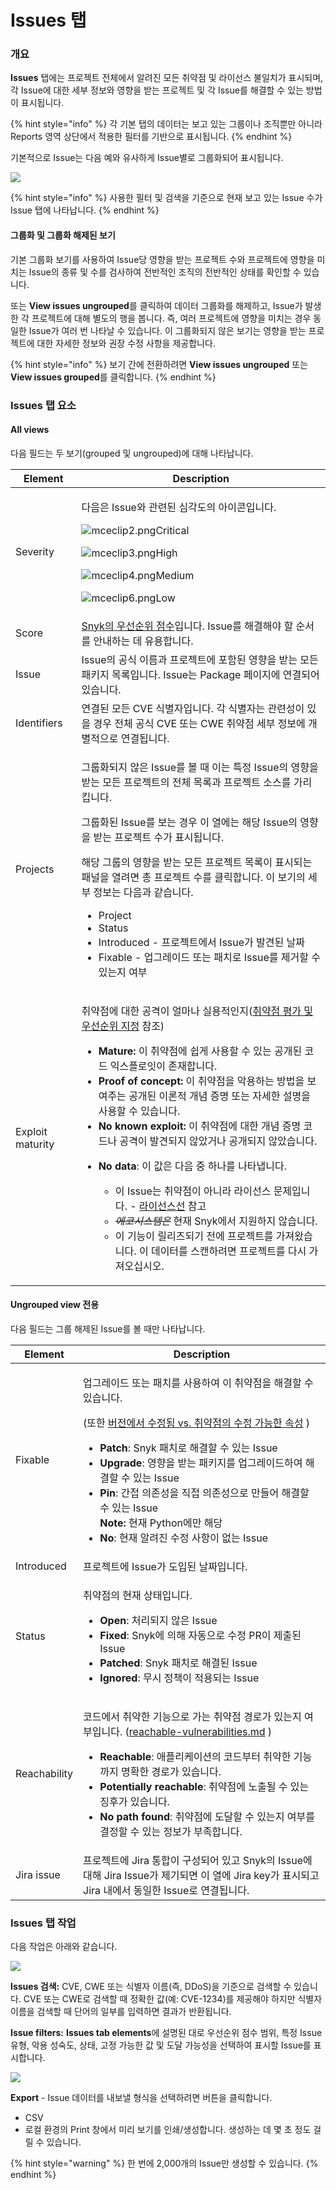 # Issues 탭

### 개요

**Issues** 탭에는 프로젝트 전체에서 알려진 모든 취약점 및 라이선스 불일치가 표시되며, 각 Issue에 대한 세부 정보와 영향을 받는 프로젝트 및 각 Issue를 해결할 수 있는 방법이 표시됩니다.

{% hint style="info" %}
각 기본 탭의 데이터는 보고 있는 그룹이나 조직뿐만 아니라 Reports 영역 상단에서 적용한 필터를 기반으로 표시됩니다.
{% endhint %}

기본적으로 Issue는 다음 예와 유사하게 Issue별로 그룹화되어 표시됩니다.

![](../../.gitbook/assets/mceclip0-31-.png)

{% hint style="info" %}
사용한 필터 및 검색을 기준으로 현재 보고 있는 Issue 수가 Issue 탭에 나타납니다.
{% endhint %}

#### 그룹화 및 그룹화 해제된 보기

기본 그룹화 보기를 사용하여 Issue당 영향을 받는 프로젝트 수와 프로젝트에 영향을 미치는 Issue의 종류 및 수를 검사하여 전반적인 조직의 전반적인 상태를 확인할 수 있습니다.

또는 **View issues ungrouped**를 클릭하여 데이터 그룹화를 해제하고, Issue가 발생한 각 프로젝트에 대해 별도의 행을 봅니다. 즉, 여러 프로젝트에 영향을 미치는 경우 동일한 Issue가 여러 번 나타날 수 있습니다. 이 그룹화되지 않은 보기는 영향을 받는 프로젝트에 대한 자세한 정보와 권장 수정 사항을 제공합니다.

{% hint style="info" %}
보기 간에 전환하려면 **View issues ungrouped** 또는 **View issues grouped**를 클릭합니다.
{% endhint %}

### Issues 탭 요소

#### All views

다음 필드는 두 보기(grouped 및 ungrouped)에 대해 나타납니다.

| Element          | Description                                                                                                                                                                                                                                                                                                                                                                                                                                                                                                                                                                                                                                                                                                                                                              |
| ---------------- | ------------------------------------------------------------------------------------------------------------------------------------------------------------------------------------------------------------------------------------------------------------------------------------------------------------------------------------------------------------------------------------------------------------------------------------------------------------------------------------------------------------------------------------------------------------------------------------------------------------------------------------------------------------------------------------------------------------------------------------------------------------------------ |
| Severity         | <p>다음은 Issue와 관련된 심각도의 아이콘입니다.</p><p><img src="broken-reference" alt="mceclip2.png">Critical</p><p><img src="broken-reference" alt="mceclip3.png">High</p><p><img src="broken-reference" alt="mceclip4.png">Medium</p><p><img src="broken-reference" alt="mceclip6.png">Low</p>                                                                                                                                                                                                                                                                                                                                                                                                                                                                                          |
| Score            | [Snyk의 우선순위 점수](https://docs.snyk.io/features/fixing-and-prioritizing-issues/starting-to-fix-vulnerabilities/snyk-priority-score)입니다. Issue를 해결해야 할 순서를 안내하는 데 유용합니다.                                                                                                                                                                                                                                                                                                                                                                                                                                                                                                                                                                                                    |
| Issue            | Issue의 공식 이름과 프로젝트에 포함된 영향을 받는 모든 패키지 목록입니다. Issue는 Package 페이지에 연결되어 있습니다.                                                                                                                                                                                                                                                                                                                                                                                                                                                                                                                                                                                                                                                                                              |
| Identifiers      | 연결된 모든 CVE 식별자입니다. 각 식별자는 관련성이 있을 경우 전체 공식 CVE 또는 CWE 취약점 세부 정보에 개별적으로 연결됩니다.                                                                                                                                                                                                                                                                                                                                                                                                                                                                                                                                                                                                                                                                                            |
| Projects         | <p></p><p>그룹화되지 않은 Issue를 볼 때 이는 특정 Issue의 영향을 받는 모든 프로젝트의 전체 목록과 프로젝트 소스를 가리킵니다.</p><p>그룹화된 Issue를 보는 경우 이 열에는 해당 Issue의 영향을 받는 프로젝트 수가 표시됩니다.</p><p>해당 그룹의 영향을 받는 모든 프로젝트 목록이 표시되는 패널을 열려면 총 프로젝트 수를 클릭합니다. 이 보기의 세부 정보는 다음과 같습니다.</p><ul><li>Project</li><li>Status</li><li>Introduced - 프로젝트에서 Issue가 발견된 날짜</li><li>Fixable - 업그레이드 또는 패치로 Issue를 제거할 수 있는지 여부</li></ul>                                                                                                                                                                                                                                                                                                                                                                                            |
| Exploit maturity | <p></p><p>취약점에 대한 공격이 얼마나 실용적인지(<a href="../fixing-and-prioritizing-issues/issue-management/evaluating-and-prioritizing-vulnerabilities.md">취약점 평가 및 우선순위 지정</a> 참조)</p><ul><li><strong>Mature:</strong> 이 취약점에 쉽게 사용할 수 있는 공개된 코드 익스플로잇이 존재합니다.</li><li><strong>Proof of concept:</strong> 이 취약점을 악용하는 방법을 보여주는 공개된 이론적 개념 증명 또는 자세한 설명을 사용할 수 있습니다.</li><li><strong>No known exploit:</strong> 이 취약점에 대한 개념 증명 코드나 공격이 발견되지 않았거나 공개되지 않았습니다.</li><li><p><strong>No data</strong>: 이 값은 다음 중 하나를 나타냅니다.</p><ul><li>이 Issue는 취약점이 아니라 라이선스 문제입니다. - <a href="../../snyk-products/snyk-open-source/licenses/">라이선스선</a> 참고</li><li><del><em>에코시스템은</em></del> 현재 Snyk에서 지원하지 않습니다.</li><li>이 기능이 릴리즈되기 전에 프로젝트를 가져왔습니다. 이 데이터를 스캔하려면 프로젝트를 다시 가져오십시오.</li></ul></li></ul> |

#### Ungrouped view 전용

다음 필드는 그룹 해제된 Issue를 볼 때만 나타납니다.

| **Element**  | **Description**                                                                                                                                                                                                                                                                                                                                                                                                                                                                                                         |
| ------------ | ----------------------------------------------------------------------------------------------------------------------------------------------------------------------------------------------------------------------------------------------------------------------------------------------------------------------------------------------------------------------------------------------------------------------------------------------------------------------------------------------------------------------- |
| Fixable      | <p>업그레이드 또는 패치를 사용하여 이 취약점을 해결할 수 있습니다.</p><p>(또한 <a href="https://support.snyk.io/hc/en-us/articles/4405034808209-Fixed-in-version-vs-fixable-attribute-in-vulnerabilities">버전에서 수정됨 vs. 취약점의 수정 가능한 속성</a> )</p><ul><li><strong>Patch</strong>: Snyk 패치로 해결할 수 있는 Issue</li><li><strong>Upgrade</strong>: 영향을 받는 패키지를 업그레이드하여 해결할 수 있는 Issue</li><li><strong>Pin</strong>: 간접 의존성을 직접 의존성으로 만들어 해결할 수 있는 Issue<br><strong>Note:</strong> 현재 Python에만 해당</li><li><strong>No</strong>: 현재 알려진 수정 사항이 없는 Issue</li></ul> |
| Introduced   | 프로젝트에 Issue가 도입된 날짜입니다.                                                                                                                                                                                                                                                                                                                                                                                                                                                                                                 |
| Status       | <p>취약점의 현재 상태입니다.</p><ul><li><strong>Open</strong>: 처리되지 않은 Issue</li><li><strong>Fixed</strong>: Snyk에 의해 자동으로 수정 PR이 제출된 Issue</li><li><strong>Patched</strong>: Snyk 패치로 해결된 Issue</li><li><strong>Ignored</strong>: 무시 정책이 적용되는 Issue</li></ul>                                                                                                                                                                                                                                                                     |
| Reachability | <p>코드에서 취약한 기능으로 가는 취약점 경로가 있는지 여부입니다. (<a data-mention href="../fixing-and-prioritizing-issues/prioritizing-issues/reachable-vulnerabilities.md">reachable-vulnerabilities.md</a> )</p><ul><li><strong>Reachable</strong>: 애플리케이션의 코드부터 취약한 기능까지 명확한 경로가 있습니다.</li><li><strong>Potentially reachable</strong>: 취약점에 노출될 수 있는 징후가 있습니다.</li><li><strong>No path found</strong>: 취약점에 도달할 수 있는지 여부를 결정할 수 있는 정보가 부족합니다.</li></ul>                                                                                        |
| Jira issue   | 프로젝트에 Jira 통합이 구성되어 있고 Snyk의 Issue에 대해 Jira Issue가 제기되면 이 열에 Jira key가 표시되고 Jira 내에서 동일한 Issue로 연결됩니다.                                                                                                                                                                                                                                                                                                                                                                                                                  |

### Issues 탭 작업

다음 작업은 아래와 같습니다.

![](../../.gitbook/assets/uuid-ef7a494d-8b10-9b28-dc63-3f9224519070-en.png)

**Issues 검색:** CVE, CWE 또는 식별자 이름(즉, DDoS)을 기준으로 검색할 수 있습니다. CVE 또는 CWE로 검색할 때 정확한 값(예: CVE-1234)를 제공해야 하지만 식별자 이름을 검색할 때 단어의 일부를 입력하면 결과가 반환됩니다.

**Issue filters:** **Issues tab elements**에 설명된 대로 우선순위 점수 범위, 특정 Issue 유형, 악용 성숙도, 상태, 고정 가능한 값 및 도달 가능성을 선택하여 표시할 Issue를 표시합니다.

![](../../.gitbook/assets/screenshot\_2020-07-30\_at\_11.30.19\_am.png)

**Export** - Issue 데이터를 내보낼 형식을 선택하려면 버튼을 클릭합니다.

* CSV
* 로컬 환경의 Print 창에서 미리 보기를 인쇄/생성합니다. 생성하는 데 몇 초 정도 걸릴 수 있습니다.

{% hint style="warning" %}
한 번에 2,000개의 Issue만 생성할 수 있습니다.
{% endhint %}
